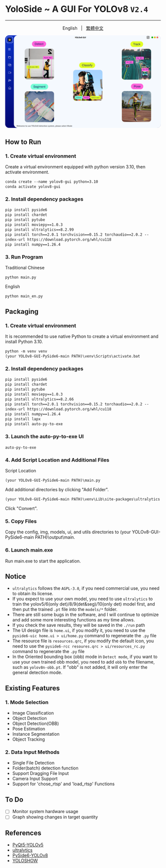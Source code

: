 # YoloSide ~ A GUI For YOLOv8 `V2.4`
---
  <p align="center"> 
  English &nbsp; | &nbsp; <a href="https://github.com/SuPoTing/YOLOv8-GUI-PySide6/blob/main/README_zh_tw.md">繁體中文</a>
 </p>


![](UI_en.png)

## How to Run
### 1. Create virtual environment

Create a virtual environment equipped with python version 3.10, then activate environment. 

```shell
conda create --name yolov8-gui python=3.10
conda activate yolov8-gui
```
### 2. Install dependency packages 

```shell
pip install pyside6
pip install chardet
pip install pytube
pip install moviepy==1.0.3
pip install ultralytics==8.2.99
pip install torch==2.0.1 torchvision==0.15.2 torchaudio==2.0.2 --index-url https://download.pytorch.org/whl/cu118
pip install numpy==1.26.4
```

### 3. Run Program
Traditional Chinese
```shell
python main.py
```
English
```shell
python main_en.py
```

## Packaging
### 1. Create virtual environment

It is recommended to use native Python to create a virtual environment and install Python 3.10.
```shell
python -m venv venv
(your YOLOv8-GUI-PySide6-main PATH)\venv\Scripts\activate.bat
```

### 2. Install dependency packages 

```shell
pip install pyside6
pip install chardet
pip install pytube
pip install moviepy==1.0.3
pip install ultralytics==8.2.66
pip install torch==2.0.1 torchvision==0.15.2 torchaudio==2.0.2 --index-url https://download.pytorch.org/whl/cu118
pip install numpy==1.26.4
pip install lapx
pip install auto-py-to-exe
```

### 3. Launch the auto-py-to-exe UI

```shell
auto-py-to-exe
```

### 4. Add Script Location and Additional Files

Script Location
```shell
(your YOLOv8-GUI-PySide6-main PATH)\main.py
```

Add additional directories by clicking "Add Folder".
```shell
(your YOLOv8-GUI-PySide6-main PATH)\venv\Lib\site-packages\ultralytics
```

Click "Convert".

### 5. Copy Files
Copy the config, img, models, ui, and utils directories to (your YOLOv8-GUI-PySide6-main PATH)\output\main.

### 6. Launch main.exe
Run main.exe to start the application.

## Notice
- `ultralytics` follows the `AGPL-3.0`, if you need commercial use, you need to obtain its license.
- If you expect to use your own model, you need to use `ultralytics` to train the yolov5/6(only det)/8/9(det&seg)/10(only det) model first, and then put the trained `.pt` file into the `models/*` folder.
- There are still some bugs in the software, and I will continue to optimize and add some more interesting functions as my time allows.
- If you check the save results, they will be saved in the `./run` path
- The UI design file is `home.ui`, if you modify it, you need to use the `pyside6-uic home.ui > ui/home.py` command to regenerate the `.py` file
- The resource file is `resources.qrc`, if you modify the default icon, you need to use the `pyside6-rcc resoures.qrc > ui/resources_rc.py` command to regenerate the `.py` file
- In the Oriented bounding box (obb) mode in `Detect mode`, if you want to use your own trained obb model, you need to add `obb` to the filename, such as `yolov8n-obb.pt`. If "obb" is not added, it will only enter the general detection mode.
## Existing Features
### 1. Mode Selection
- Image Classification
- Object Detection
- Object Detection(OBB)
- Pose Estimation
- Instance Segmentation
- Object Tracking
### 2. Data Input Methods
- Single File Detection
- Folder(batch) detection function
- Support Dragging File Input
- Camera Input Support
- Support for 'chose_rtsp' and 'load_rtsp' Functions

## To Do
- [ ] Monitor system hardware usage
- [ ] Graph showing changes in target quantity

## References
- [PyQt5-YOLOv5](https://github.com/Javacr/PyQt5-YOLOv5)
- [ultralytics](https://github.com/ultralytics/ultralytics)
- [PySide6-YOLOv8](https://github.com/Jai-wei/YOLOv8-PySide6-GUI/tree/main)
- [YOLOSHOW](https://github.com/SwimmingLiu/YOLOSHOW/tree/31644373fca58aefcc9dba72a610c92031e5331b)
